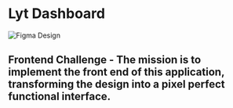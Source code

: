 # Lyt Dashboard

![Figma Design](https://i.im.ge/2024/03/18/RAZmma.Example-1.png)
## Frontend Challenge - The mission is to implement the front end of this application, transforming the design into a pixel perfect functional interface.

